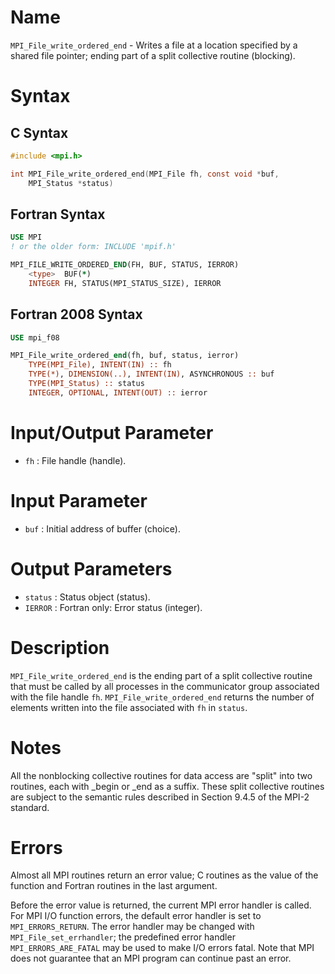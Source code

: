 # Name

`MPI_File_write_ordered_end` - Writes a file at a location specified
by a shared file pointer; ending part of a split collective routine
(blocking).

# Syntax

## C Syntax

```c
#include <mpi.h>

int MPI_File_write_ordered_end(MPI_File fh, const void *buf,
	MPI_Status *status)
```

## Fortran Syntax

```fortran
USE MPI
! or the older form: INCLUDE 'mpif.h'

MPI_FILE_WRITE_ORDERED_END(FH, BUF, STATUS, IERROR)
    <type>	BUF(*)
  	INTEGER	FH, STATUS(MPI_STATUS_SIZE), IERROR
```

## Fortran 2008 Syntax

```fortran
USE mpi_f08

MPI_File_write_ordered_end(fh, buf, status, ierror)
    TYPE(MPI_File), INTENT(IN) :: fh
    TYPE(*), DIMENSION(..), INTENT(IN), ASYNCHRONOUS :: buf
    TYPE(MPI_Status) :: status
    INTEGER, OPTIONAL, INTENT(OUT) :: ierror
```

# Input/Output Parameter

* `fh` : File handle (handle).

# Input Parameter

* `buf` : Initial address of buffer (choice).

# Output Parameters

* `status` : Status object (status).
* `IERROR` : Fortran only: Error status (integer).

# Description

`MPI_File_write_ordered_end` is the ending part of a split collective
routine that must be called by all processes in the communicator group
associated with the file handle `fh`. `MPI_File_write_ordered_end` returns
the number of elements written into the file associated with `fh` in
`status`.

# Notes

All the nonblocking collective routines for data access are "split"
into two routines, each with _begin or _end as a suffix. These split
collective routines are subject to the semantic rules described in
Section 9.4.5 of the MPI-2 standard.

# Errors

Almost all MPI routines return an error value; C routines as the value
of the function and Fortran routines in the last argument.

Before the error value is returned, the current MPI error handler is
called. For MPI I/O function errors, the default error handler is set to
`MPI_ERRORS_RETURN`. The error handler may be changed with
`MPI_File_set_errhandler`; the predefined error handler
`MPI_ERRORS_ARE_FATAL` may be used to make I/O errors fatal. Note that MPI
does not guarantee that an MPI program can continue past an error.
